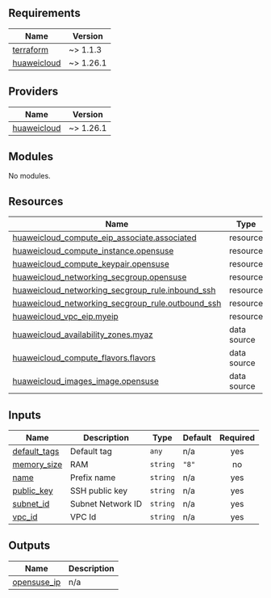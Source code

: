 ## Requirements

| Name | Version |
|------|---------|
| <a name="requirement_terraform"></a> [terraform](#requirement\_terraform) | ~> 1.1.3 |
| <a name="requirement_huaweicloud"></a> [huaweicloud](#requirement\_huaweicloud) | ~> 1.26.1 |

## Providers

| Name | Version |
|------|---------|
| <a name="provider_huaweicloud"></a> [huaweicloud](#provider\_huaweicloud) | ~> 1.26.1 |

## Modules

No modules.

## Resources

| Name | Type |
|------|------|
| [huaweicloud_compute_eip_associate.associated](https://registry.terraform.io/providers/huaweicloud/huaweicloud/latest/docs/resources/compute_eip_associate) | resource |
| [huaweicloud_compute_instance.opensuse](https://registry.terraform.io/providers/huaweicloud/huaweicloud/latest/docs/resources/compute_instance) | resource |
| [huaweicloud_compute_keypair.opensuse](https://registry.terraform.io/providers/huaweicloud/huaweicloud/latest/docs/resources/compute_keypair) | resource |
| [huaweicloud_networking_secgroup.opensuse](https://registry.terraform.io/providers/huaweicloud/huaweicloud/latest/docs/resources/networking_secgroup) | resource |
| [huaweicloud_networking_secgroup_rule.inbound_ssh](https://registry.terraform.io/providers/huaweicloud/huaweicloud/latest/docs/resources/networking_secgroup_rule) | resource |
| [huaweicloud_networking_secgroup_rule.outbound_ssh](https://registry.terraform.io/providers/huaweicloud/huaweicloud/latest/docs/resources/networking_secgroup_rule) | resource |
| [huaweicloud_vpc_eip.myeip](https://registry.terraform.io/providers/huaweicloud/huaweicloud/latest/docs/resources/vpc_eip) | resource |
| [huaweicloud_availability_zones.myaz](https://registry.terraform.io/providers/huaweicloud/huaweicloud/latest/docs/data-sources/availability_zones) | data source |
| [huaweicloud_compute_flavors.flavors](https://registry.terraform.io/providers/huaweicloud/huaweicloud/latest/docs/data-sources/compute_flavors) | data source |
| [huaweicloud_images_image.opensuse](https://registry.terraform.io/providers/huaweicloud/huaweicloud/latest/docs/data-sources/images_image) | data source |

## Inputs

| Name | Description | Type | Default | Required |
|------|-------------|------|---------|:--------:|
| <a name="input_default_tags"></a> [default\_tags](#input\_default\_tags) | Default tag | `any` | n/a | yes |
| <a name="input_memory_size"></a> [memory\_size](#input\_memory\_size) | RAM | `string` | `"8"` | no |
| <a name="input_name"></a> [name](#input\_name) | Prefix name | `string` | n/a | yes |
| <a name="input_public_key"></a> [public\_key](#input\_public\_key) | SSH public key | `string` | n/a | yes |
| <a name="input_subnet_id"></a> [subnet\_id](#input\_subnet\_id) | Subnet Network ID | `string` | n/a | yes |
| <a name="input_vpc_id"></a> [vpc\_id](#input\_vpc\_id) | VPC Id | `string` | n/a | yes |

## Outputs

| Name | Description |
|------|-------------|
| <a name="output_opensuse_ip"></a> [opensuse\_ip](#output\_opensuse\_ip) | n/a |